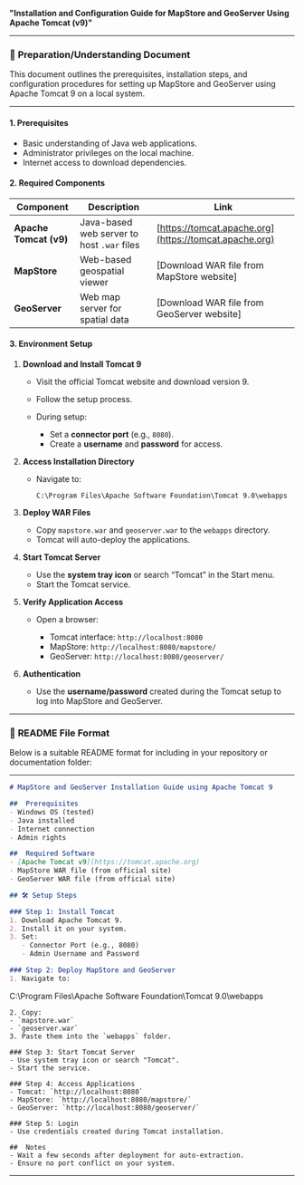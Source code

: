 
**"Installation and Configuration Guide for MapStore and GeoServer Using Apache Tomcat (v9)"**

---

### 📄 **Preparation/Understanding Document**

This document outlines the prerequisites, installation steps, and configuration procedures for setting up MapStore and GeoServer using Apache Tomcat 9 on a local system.

---

####  **1. Prerequisites**

* Basic understanding of Java web applications.
* Administrator privileges on the local machine.
* Internet access to download dependencies.


####  **2. Required Components**

| Component              | Description                                | Link                                                   |
| ---------------------- | ------------------------------------------ | ------------------------------------------------------ |
| **Apache Tomcat (v9)** | Java-based web server to host `.war` files | [https://tomcat.apache.org](https://tomcat.apache.org) |
| **MapStore**           | Web-based geospatial viewer                | \[Download WAR file from MapStore website]             |
| **GeoServer**          | Web map server for spatial data            | \[Download WAR file from GeoServer website]            |



####  **3. Environment Setup**

1. **Download and Install Tomcat 9**

   * Visit the official Tomcat website and download version 9.
   * Follow the setup process.
   * During setup:

     * Set a **connector port** (e.g., `8080`).
     * Create a **username** and **password** for access.

2. **Access Installation Directory**

   * Navigate to:

     ```
     C:\Program Files\Apache Software Foundation\Tomcat 9.0\webapps
     ```

3. **Deploy WAR Files**

   * Copy `mapstore.war` and `geoserver.war` to the `webapps` directory.
   * Tomcat will auto-deploy the applications.

4. **Start Tomcat Server**

   * Use the **system tray icon** or search “Tomcat” in the Start menu.
   * Start the Tomcat service.

5. **Verify Application Access**

   * Open a browser:

     * Tomcat interface:
       `http://localhost:8080`
     * MapStore:
       `http://localhost:8080/mapstore/`
     * GeoServer:
       `http://localhost:8080/geoserver/`

6. **Authentication**

   * Use the **username/password** created during the Tomcat setup to log into MapStore and GeoServer.

---

### 🧾 **README File Format**

Below is a suitable README format for including in your repository or documentation folder:

---

```markdown
# MapStore and GeoServer Installation Guide using Apache Tomcat 9

##  Prerequisites
- Windows OS (tested)
- Java installed
- Internet connection
- Admin rights

##  Required Software
- [Apache Tomcat v9](https://tomcat.apache.org)
- MapStore WAR file (from official site)
- GeoServer WAR file (from official site)

## 🛠 Setup Steps

### Step 1: Install Tomcat
1. Download Apache Tomcat 9.
2. Install it on your system.
3. Set:
   - Connector Port (e.g., 8080)
   - Admin Username and Password

### Step 2: Deploy MapStore and GeoServer
1. Navigate to:
```

C:\Program Files\Apache Software Foundation\Tomcat 9.0\webapps

```
2. Copy:
- `mapstore.war`
- `geoserver.war`
3. Paste them into the `webapps` folder.

### Step 3: Start Tomcat Server
- Use system tray icon or search "Tomcat".
- Start the service.

### Step 4: Access Applications
- Tomcat: `http://localhost:8080`
- MapStore: `http://localhost:8080/mapstore/`
- GeoServer: `http://localhost:8080/geoserver/`

### Step 5: Login
- Use credentials created during Tomcat installation.

##  Notes
- Wait a few seconds after deployment for auto-extraction.
- Ensure no port conflict on your system.
```

---
